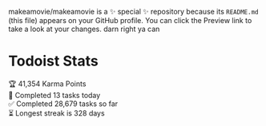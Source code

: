 makeamovie/makeamovie is a ✨ special ✨ repository because its `README.md` (this file) appears on your GitHub profile.
You can click the Preview link to take a look at your changes. darn right ya can

# Todoist Stats

<!-- TODO-IST:START -->
🏆  41,354 Karma Points           
🌸  Completed 13 tasks today           
✅  Completed 28,679 tasks so far           
⏳  Longest streak is 328 days
<!-- TODO-IST:END -->